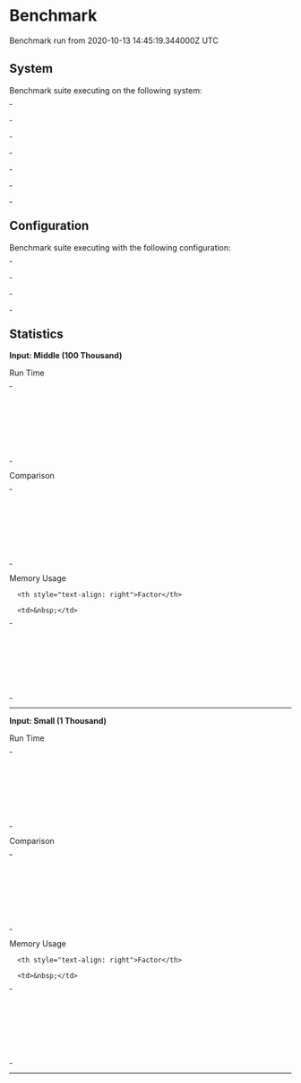 
# Benchmark

Benchmark run from 2020-10-13 14:45:19.344000Z UTC

## System

Benchmark suite executing on the following system:

<table style="width: 1%">
  <tr>
    <th style="width: 1%; white-space: nowrap">Operating System</th>
    <td>Windows</td>
  </tr><tr>
    <th style="white-space: nowrap">CPU Information</th>
    <td style="white-space: nowrap">Intel(R) Core(TM) i7-4770K CPU @ 3.50GHz</td>
  </tr><tr>
    <th style="white-space: nowrap">Number of Available Cores</th>
    <td style="white-space: nowrap">8</td>
  </tr><tr>
    <th style="white-space: nowrap">Available Memory</th>
    <td style="white-space: nowrap">15.94 GB</td>
  </tr><tr>
    <th style="white-space: nowrap">Elixir Version</th>
    <td style="white-space: nowrap">1.11.0</td>
  </tr><tr>
    <th style="white-space: nowrap">Erlang Version</th>
    <td style="white-space: nowrap">21.3</td>
  </tr>
</table>

## Configuration

Benchmark suite executing with the following configuration:

<table style="width: 1%">
  <tr>
    <th style="width: 1%">:time</th>
    <td style="white-space: nowrap">5 s</td>
  </tr><tr>
    <th>:parallel</th>
    <td style="white-space: nowrap">4</td>
  </tr><tr>
    <th>:warmup</th>
    <td style="white-space: nowrap">2 s</td>
  </tr>
</table>

## Statistics




__Input: Middle (100 Thousand)__

Run Time

<table style="width: 1%">
  <tr>
    <th>Name</th>
    <th style="text-align: right">IPS</th>
    <th style="text-align: right">Average</th>
    <th style="text-align: right">Devitation</th>
    <th style="text-align: right">Median</th>
    <th style="text-align: right">99th&nbsp;%</th>
  </tr>

  <tr>
    <td style="white-space: nowrap">MapSet.put with existing member</td>
    <td style="white-space: nowrap; text-align: right">2.04 M</td>
    <td style="white-space: nowrap; text-align: right">0.49 μs</td>
    <td style="white-space: nowrap; text-align: right">±129.51%</td>
    <td style="white-space: nowrap; text-align: right">0 μs</td>
    <td style="white-space: nowrap; text-align: right">1.58 μs</td>
  </tr>

  <tr>
    <td style="white-space: nowrap">MapSet.put with nonexisting member</td>
    <td style="white-space: nowrap; text-align: right">1.96 M</td>
    <td style="white-space: nowrap; text-align: right">0.51 μs</td>
    <td style="white-space: nowrap; text-align: right">±20.02%</td>
    <td style="white-space: nowrap; text-align: right">0.45 μs</td>
    <td style="white-space: nowrap; text-align: right">0.76 μs</td>
  </tr>

  <tr>
    <td style="white-space: nowrap">IntSet.put with existing member</td>
    <td style="white-space: nowrap; text-align: right">0.0540 M</td>
    <td style="white-space: nowrap; text-align: right">18.52 μs</td>
    <td style="white-space: nowrap; text-align: right">±63.82%</td>
    <td style="white-space: nowrap; text-align: right">15.98 μs</td>
    <td style="white-space: nowrap; text-align: right">49.38 μs</td>
  </tr>

  <tr>
    <td style="white-space: nowrap">IntSet.put with nonexisting member</td>
    <td style="white-space: nowrap; text-align: right">0.0399 M</td>
    <td style="white-space: nowrap; text-align: right">25.07 μs</td>
    <td style="white-space: nowrap; text-align: right">±771.96%</td>
    <td style="white-space: nowrap; text-align: right">0 μs</td>
    <td style="white-space: nowrap; text-align: right">1499.98 μs</td>
  </tr>

</table>


Comparison

<table style="width: 1%">
  <tr>
    <th>Name</th>
    <th style="text-align: right">IPS</th>
    <th style="text-align: right">Slower</th>
  <tr>
    <td style="white-space: nowrap">MapSet.put with existing member</td>
    <td style="white-space: nowrap;text-align: right">2.04 M</td>
    <td>&nbsp;</td>
  </tr>

  <tr>
    <td style="white-space: nowrap">MapSet.put with nonexisting member</td>
    <td style="white-space: nowrap; text-align: right">1.96 M</td>
    <td style="white-space: nowrap; text-align: right">1.04x</td>
  </tr>

  <tr>
    <td style="white-space: nowrap">IntSet.put with existing member</td>
    <td style="white-space: nowrap; text-align: right">0.0540 M</td>
    <td style="white-space: nowrap; text-align: right">37.79x</td>
  </tr>

  <tr>
    <td style="white-space: nowrap">IntSet.put with nonexisting member</td>
    <td style="white-space: nowrap; text-align: right">0.0399 M</td>
    <td style="white-space: nowrap; text-align: right">51.15x</td>
  </tr>

</table>



Memory Usage

<table style="width: 1%">
  <tr>
    <th>Name</th>
    <th style="text-align: right">Memory</th>

      <th style="text-align: right">Factor</th>

  </tr>
  <tr>
    <td style="white-space: nowrap">MapSet.put with existing member</td>
    <td style="white-space: nowrap">0.58 KB</td>

      <td>&nbsp;</td>

  </tr>

  <tr>
    <td style="white-space: nowrap">MapSet.put with nonexisting member</td>
    <td style="white-space: nowrap">0.56 KB</td>
    <td>0.97x</td>
  </tr>

  <tr>
    <td style="white-space: nowrap">IntSet.put with existing member</td>
    <td style="white-space: nowrap">4.81 KB</td>
    <td>8.26x</td>
  </tr>

  <tr>
    <td style="white-space: nowrap">IntSet.put with nonexisting member</td>
    <td style="white-space: nowrap">3.65 KB</td>
    <td>6.28x</td>
  </tr>

</table>


<hr/>


__Input: Small (1 Thousand)__

Run Time

<table style="width: 1%">
  <tr>
    <th>Name</th>
    <th style="text-align: right">IPS</th>
    <th style="text-align: right">Average</th>
    <th style="text-align: right">Devitation</th>
    <th style="text-align: right">Median</th>
    <th style="text-align: right">99th&nbsp;%</th>
  </tr>

  <tr>
    <td style="white-space: nowrap">MapSet.put with existing member</td>
    <td style="white-space: nowrap; text-align: right">5.41 M</td>
    <td style="white-space: nowrap; text-align: right">184.89 ns</td>
    <td style="white-space: nowrap; text-align: right">±43.67%</td>
    <td style="white-space: nowrap; text-align: right">144 ns</td>
    <td style="white-space: nowrap; text-align: right">446.40 ns</td>
  </tr>

  <tr>
    <td style="white-space: nowrap">MapSet.put with nonexisting member</td>
    <td style="white-space: nowrap; text-align: right">4.99 M</td>
    <td style="white-space: nowrap; text-align: right">200.48 ns</td>
    <td style="white-space: nowrap; text-align: right">±41.31%</td>
    <td style="white-space: nowrap; text-align: right">144 ns</td>
    <td style="white-space: nowrap; text-align: right">454 ns</td>
  </tr>

  <tr>
    <td style="white-space: nowrap">IntSet.put with existing member</td>
    <td style="white-space: nowrap; text-align: right">1.42 M</td>
    <td style="white-space: nowrap; text-align: right">705.25 ns</td>
    <td style="white-space: nowrap; text-align: right">±95.99%</td>
    <td style="white-space: nowrap; text-align: right">604 ns</td>
    <td style="white-space: nowrap; text-align: right">1584 ns</td>
  </tr>

  <tr>
    <td style="white-space: nowrap">IntSet.put with nonexisting member</td>
    <td style="white-space: nowrap; text-align: right">1.30 M</td>
    <td style="white-space: nowrap; text-align: right">770.92 ns</td>
    <td style="white-space: nowrap; text-align: right">±98.65%</td>
    <td style="white-space: nowrap; text-align: right">604 ns</td>
    <td style="white-space: nowrap; text-align: right">1584 ns</td>
  </tr>

</table>


Comparison

<table style="width: 1%">
  <tr>
    <th>Name</th>
    <th style="text-align: right">IPS</th>
    <th style="text-align: right">Slower</th>
  <tr>
    <td style="white-space: nowrap">MapSet.put with existing member</td>
    <td style="white-space: nowrap;text-align: right">5.41 M</td>
    <td>&nbsp;</td>
  </tr>

  <tr>
    <td style="white-space: nowrap">MapSet.put with nonexisting member</td>
    <td style="white-space: nowrap; text-align: right">4.99 M</td>
    <td style="white-space: nowrap; text-align: right">1.08x</td>
  </tr>

  <tr>
    <td style="white-space: nowrap">IntSet.put with existing member</td>
    <td style="white-space: nowrap; text-align: right">1.42 M</td>
    <td style="white-space: nowrap; text-align: right">3.81x</td>
  </tr>

  <tr>
    <td style="white-space: nowrap">IntSet.put with nonexisting member</td>
    <td style="white-space: nowrap; text-align: right">1.30 M</td>
    <td style="white-space: nowrap; text-align: right">4.17x</td>
  </tr>

</table>



Memory Usage

<table style="width: 1%">
  <tr>
    <th>Name</th>
    <th style="text-align: right">Memory</th>

      <th style="text-align: right">Factor</th>

  </tr>
  <tr>
    <td style="white-space: nowrap">MapSet.put with existing member</td>
    <td style="white-space: nowrap">357.81 B</td>

      <td>&nbsp;</td>

  </tr>

  <tr>
    <td style="white-space: nowrap">MapSet.put with nonexisting member</td>
    <td style="white-space: nowrap">362.08 B</td>
    <td>1.01x</td>
  </tr>

  <tr>
    <td style="white-space: nowrap">IntSet.put with existing member</td>
    <td style="white-space: nowrap">253.72 B</td>
    <td>0.71x</td>
  </tr>

  <tr>
    <td style="white-space: nowrap">IntSet.put with nonexisting member</td>
    <td style="white-space: nowrap">273.51 B</td>
    <td>0.76x</td>
  </tr>

</table>


<hr/>

